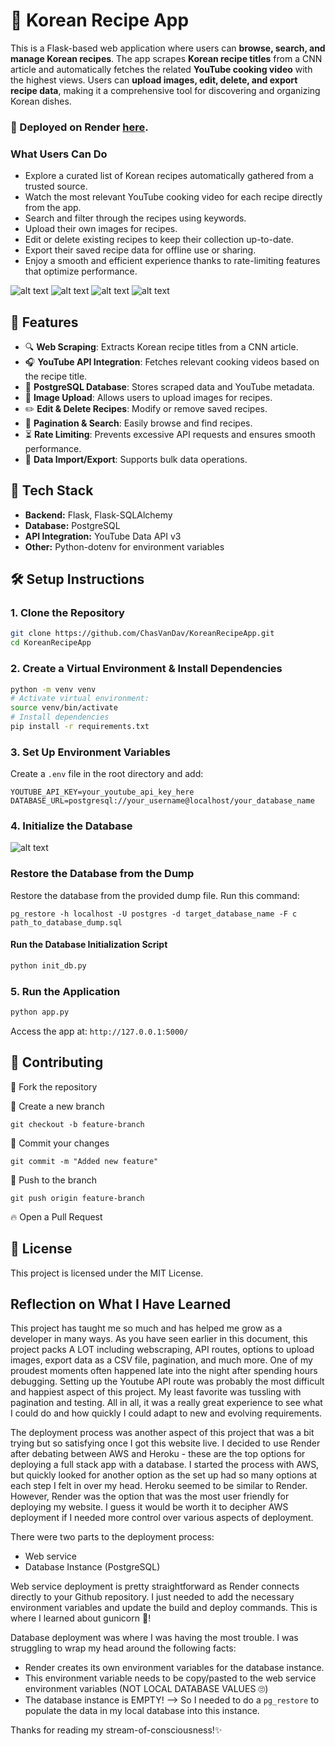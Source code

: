 # 🍜 Korean Recipe App

This is a Flask-based web application where users can **browse, search, and manage Korean recipes**. The app scrapes **Korean recipe titles** from a CNN article and automatically fetches the related **YouTube cooking video** with the highest views. Users can **upload images, edit, delete, and export recipe data**, making it a comprehensive tool for discovering and organizing Korean dishes.

### 🚀 Deployed on Render [here](https://koreanrecipeapp.onrender.com).

### What Users Can Do

- Explore a curated list of Korean recipes automatically gathered from a trusted source.
- Watch the most relevant YouTube cooking video for each recipe directly from the app.
- Search and filter through the recipes using keywords.
- Upload their own images for recipes.
- Edit or delete existing recipes to keep their collection up-to-date.
- Export their saved recipe data for offline use or sharing.
- Enjoy a smooth and efficient experience thanks to rate-limiting features that optimize performance.

![alt text](static/images/screenshot1.png)
![alt text](static/images/screenshot2.png)
![alt text](static/images/screenshot3.png)
![alt text](static/images/screenshot4.png)

## 🎯 Features

- 🔍 **Web Scraping**: Extracts Korean recipe titles from a CNN article.
- 🎧 **YouTube API Integration**: Fetches relevant cooking videos based on the recipe title.
- 🏢 **PostgreSQL Database**: Stores scraped data and YouTube metadata.
- 🎨 **Image Upload**: Allows users to upload images for recipes.
- ✏️ **Edit & Delete Recipes**: Modify or remove saved recipes.
- 📌 **Pagination & Search**: Easily browse and find recipes.
- ⏳ **Rate Limiting**: Prevents excessive API requests and ensures smooth performance.
- 📂 **Data Import/Export**: Supports bulk data operations.

## 🚀 Tech Stack

- **Backend:** Flask, Flask-SQLAlchemy
- **Database:** PostgreSQL
- **API Integration:** YouTube Data API v3
- **Other:** Python-dotenv for environment variables

## 🛠️ Setup Instructions

### 1. Clone the Repository

```sh
git clone https://github.com/ChasVanDav/KoreanRecipeApp.git
cd KoreanRecipeApp
```

### 2. Create a Virtual Environment & Install Dependencies

```sh
python -m venv venv
# Activate virtual environment:
source venv/bin/activate
# Install dependencies
pip install -r requirements.txt
```

### 3. Set Up Environment Variables

Create a `.env` file in the root directory and add:

```
YOUTUBE_API_KEY=your_youtube_api_key_here
DATABASE_URL=postgresql://your_username@localhost/your_database_name
```

### 4. Initialize the Database

![alt text](static/images/Database_Columns.png)

### Restore the Database from the Dump

Restore the database from the provided dump file.
Run this command:

```
pg_restore -h localhost -U postgres -d target_database_name -F c path_to_database_dump.sql
```

#### Run the Database Initialization Script

```sh
python init_db.py
```

### 5. Run the Application

```sh
python app.py
```

Access the app at: `http://127.0.0.1:5000/`

## 🧡 Contributing

🍔 Fork the repository

🌱 Create a new branch

`git checkout -b feature-branch`

📂 Commit your changes

`git commit -m "Added new feature"`

🚀 Push to the branch

`git push origin feature-branch`

🔥 Open a Pull Request

## 📝 License

This project is licensed under the MIT License.

## Reflection on What I Have Learned

This project has taught me so much and has helped me grow as a developer in many ways. As you have seen earlier in this document, this project packs A LOT including webscraping, API routes, options to upload images, export data as a CSV file, pagination, and much more. One of my proudest moments often happened late into the night after spending hours debugging. Setting up the Youtube API route was probably the most difficult and happiest aspect of this project. My least favorite was tussling with pagination and testing. All in all, it was a really great experience to see what I could do and how quickly I could adapt to new and evolving requirements.

The deployment process was another aspect of this project that was a bit trying but so satisfying once I got this website live. I decided to use Render after debating between AWS and Heroku - these are the top options for deploying a full stack app with a database. I started the process with AWS, but quickly looked for another option as the set up had so many options at each step I felt in over my head. Heroku seemed to be similar to Render. However, Render was the option that was the most user friendly for deploying my website. I guess it would be worth it to decipher AWS deployment if I needed more control over various aspects of deployment.

There were two parts to the deployment process:

- Web service
- Database Instance (PostgreSQL)

Web service deployment is pretty straightforward as Render connects directly to your Github repository. I just needed to add the necessary environment variables and update the build and deploy commands. This is where I learned about gunicorn 🦄!

Database deployment was where I was having the most trouble. I was struggling to wrap my head around the following facts:

- Render creates its own environment variables for the database instance.
- This environment variable needs to be copy/pasted to the web service environment variables (NOT LOCAL DATABASE VALUES 🙄)
- The database instance is EMPTY! --> So I needed to do a `pg_restore` to populate the data in my local database into this instance.

Thanks for reading my stream-of-consciousness!✨
